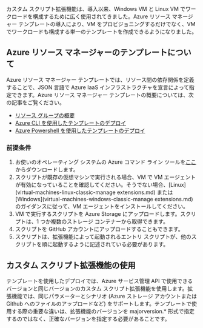 

カスタム スクリプト拡張機能は、導入以来、Windows VM と Linux VM でワークロードを構成するために広く使用されてきました。Azure リソース マネージャー テンプレートの導入により、VM をプロビジョニングするだけでなく、VM でワークロードも構成する単一のテンプレートを作成できるようになりました。

## Azure リソース マネージャーのテンプレートについて

Azure リソース マネージャー テンプレートでは、リソース間の依存関係を定義することで、JSON 言語で Azure IaaS インフラストラクチャを宣言によって指定できます。Azure リソース マネージャー テンプレートの概要については、次の記事をご覧ください。

- [リソース グループの概要](../resource-group-overview.md)
- [Azure CLI を使用したテンプレートのデプロイ](virtual-machines-linux-cli-manage.md)
- [Azure Powershell を使用したテンプレートのデプロイ](virtual-machines-windows-ps-manage.md)

### 前提条件

1. お使いのオペレーティング システムの Azure コマンド ライン ツールを[ここ](https://azure.microsoft.com/downloads/)からダウンロードします。
2. スクリプトが既存の仮想マシンで実行される場合、VM で VM エージェントが有効になっていることを確認してください。そうでない場合、[Linux](virtual-machines-linux-classic-manage extensions.md) または [Windows](virtual-machines-windows-classic-manage extensions.md) のガイダンスに従って、VM エージェントをインストールしてください。
3. VM で実行するスクリプトを Azure Storage にアップロードします。スクリプトは、1 つか複数のストレージ コンテナーから取得できます。
4. スクリプトを GitHub アカウントにアップロードすることもできます。
5. スクリプトは、拡張機能によって起動されるエントリ スクリプトが、他のスクリプトを順に起動するように記述されている必要があります。

## カスタム スクリプト拡張機能の使用

テンプレートを使用したデプロイでは、Azure サービス管理 API で使用できるバージョンと同じバージョンのカスタム スクリプト拡張機能を使用します。拡張機能では、同じパラメーターとシナリオ (Azure ストレージ アカウントまたは Github へのファイルのアップロードなど) をサポートします。テンプレートで使用する際の重要な違いは、拡張機能のバージョンを majorversion.* 形式で指定するのではなく、正確なバージョンを指定する必要があることです。

<!---HONumber=AcomDC_0323_2016-->